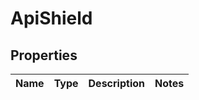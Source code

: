 # ApiShield

## Properties
Name | Type | Description | Notes
------------ | ------------- | ------------- | -------------
